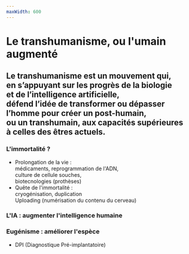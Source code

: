 ```yaml
---
maxWidth: 600
---
```


# Le transhumanisme, ou l'umain augmenté

## Le **transhumanisme** est un mouvement qui, <br> en s’appuyant sur les progrès de la biologie <br> et de l’intelligence artificielle,  <br> défend l’idée de transformer ou dépasser <br> l’homme pour créer un post-humain, <br> ou un transhumain, aux capacités supérieures <br> à celles des êtres actuels. <!--fold-->


### L'immortalité ? <!--fold-->
 - Prolongation de la vie : <br> médicaments, reprogrammation de l'ADN, <br> culture de cellule souches, <br> biotecnologies (prothèses)
 - Quête de l'immortalité : <br>cryogénisation, duplication <br> Uploading (numérisation du contenu du cerveau)

 ### L'IA : augmenter l'intelligence humaine

 ### Eugénisme : améliorer l'espèce
 - DPI (Diagnostique Pré-implantatoire)

